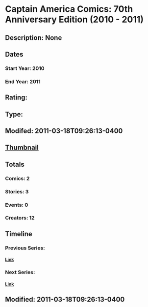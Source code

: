 # Captain America Comics: 70th Anniversary Edition (2010 - 2011)
## Description: None
## Dates
### Start Year: 2010
### End Year: 2011
## Rating: 
## Type: 
## Modifed: 2011-03-18T09:26:13-0400
## [Thumbnail](http://i.annihil.us/u/prod/marvel/i/mg/b/40/image_not_available.jpg)
## Totals
### Comics: 2
### Stories: 3
### Events: 0
### Creators: 12
## Timeline
### Previous Series: 
#### [Link]()
### Next Series: 
#### [Link]()
## Modified: 2011-03-18T09:26:13-0400